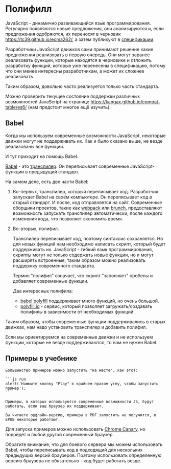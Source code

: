 
# Полифилл

JavaScript - динамично развивающийся язык программирования. Регулярно появляются новые предложения, они анализируются и, если предложения одобряются, их переносят в черновик <https://tc39.github.io/ecma262/>, а затем публикуют в [спецификации](http://www.ecma-international.org/publications/standards/Ecma-262.htm).

Разработчики JavaScript движков сами принимают решение какие предложения реализовать в первую очередь. Они могут заранее реализовать функции, которые находятся в черновике и отложить разработку функций, которые уже перенесены в спецификацию, потому что они менее интересны разработчикам, а может их сложнее реализовать.

Таким образом, довольно часто реализуется только часть стандарта.

Можно проверить текущее состояние поддержки различных возможностей JavaScript на странице <https://kangax.github.io/compat-table/es6/> (нам предстоит многое ещё изучить).

## Babel

Когда мы используем современные возможности JavaScript, некоторые движки могут не поддерживать их. Как и было сказано выше, не везде реализованы все функции.

И тут приходит на помощь Babel.

[Babel](https://babeljs.io) - это [транспилер](https://ru.wikipedia.org/wiki/%D0%A2%D1%80%D0%B0%D0%BD%D1%81%D0%BF%D0%B0%D0%B9%D0%BB%D0%B5%D1%80). Он переписывает современные JavaScript-функции в предыдущий стандарт.

На самом деле, есть две части Babel:

1. Во-первых, транспилер, который переписывает код. Разработчик запускает Babel на своём компьютере. Он переписывает код в старый стандарт. И после, код отправляется на сайт. Современные сборщики проектов, такие как [webpack](http://webpack.github.io/) или [brunch](http://brunch.io/), предоставляют возможность запускать транспилер автоматически, после каждого изменения кода, что позволяет экономить время.

2. Во-вторых, полифил.

    Транспилер переписывает код, поэтому синтаксис сохраняется. Но для новых функций нам необходимо написать скрипт, который будет поддерживать их. JavaScript - гибкий язык программирования, скрипты могут не только содержать новые функции, но и могут расширять встроенные, таким образом можно реализовать поддержку современного стандарта.

    Термин "полифил" означает, что скрипт "заполняет" пробелы и добавляет современные функции.

    Два интересных полифила:
    - [babel polyfill](https://babeljs.io/docs/usage/polyfill/) поддерживает много функций, но очень большой.
    - [polyfill.io](http://polyfill.io) - сервис, который позволяет загружать/создавать полифилы в зависимости от необходимых функций.

Таким образом, чтобы современные функции поддерживались в старых движках, нам надо установить транспилер и добавить полифил.

Если мы ориентируемся на современные движки и не используем функции, которые не везде поддерживаются, то нам не нужен Babel.

## Примеры в учебнике


````online
Большинство примеров можно запустить "на месте", как этот:

```js run
alert('Нажмите кнопку "Play" в крайнем правом углу, чтобы запустить пример');
```

Примеры, в которых используются современные возможности JS, будут работать, если ваш браузер их поддерживает.
````

```offline
Вы читаете оффлайн-версию, примеры в PDF запустить не получится, в EPUB некоторые работают.
```

Для запуска примеров можно использовать [Chrome Canary](https://www.google.com/chrome/browser/canary.html), но подойдёт и любой другой современный браузер.

Обратите внимание, что для боевого сервера мы можем использовать Babel, чтобы переписывать код в подходящий для нескольких предыдущих версий браузеров. Поэтому использовать определенную версию браузера не обязательно - код будет работать везде.
